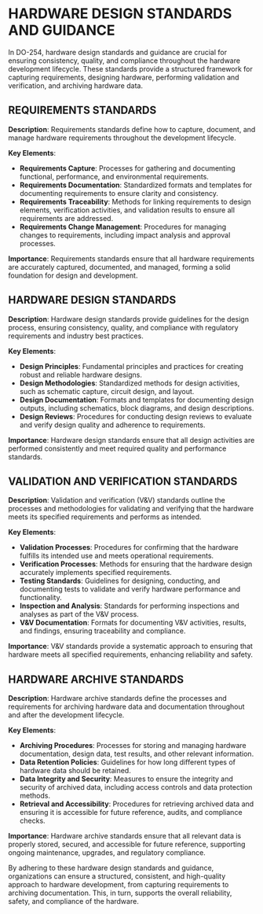 # HARDWARE DESIGN STANDARDS AND GUIDANCE

In DO-254, hardware design standards and guidance are crucial for ensuring consistency, quality, and compliance throughout the hardware development lifecycle. These standards provide a structured framework for capturing requirements, designing hardware, performing validation and verification, and archiving hardware data.

## REQUIREMENTS STANDARDS

**Description**: Requirements standards define how to capture, document, and manage hardware requirements throughout the development lifecycle.

**Key Elements**:

- **Requirements Capture**: Processes for gathering and documenting functional, performance, and environmental requirements.
- **Requirements Documentation**: Standardized formats and templates for documenting requirements to ensure clarity and consistency.
- **Requirements Traceability**: Methods for linking requirements to design elements, verification activities, and validation results to ensure all requirements are addressed.
- **Requirements Change Management**: Procedures for managing changes to requirements, including impact analysis and approval processes.

**Importance**: Requirements standards ensure that all hardware requirements are accurately captured, documented, and managed, forming a solid foundation for design and development.

## HARDWARE DESIGN STANDARDS

**Description**: Hardware design standards provide guidelines for the design process, ensuring consistency, quality, and compliance with regulatory requirements and industry best practices.

**Key Elements**:

- **Design Principles**: Fundamental principles and practices for creating robust and reliable hardware designs.
- **Design Methodologies**: Standardized methods for design activities, such as schematic capture, circuit design, and layout.
- **Design Documentation**: Formats and templates for documenting design outputs, including schematics, block diagrams, and design descriptions.
- **Design Reviews**: Procedures for conducting design reviews to evaluate and verify design quality and adherence to requirements.

**Importance**: Hardware design standards ensure that all design activities are performed consistently and meet required quality and performance standards.

## VALIDATION AND VERIFICATION STANDARDS

**Description**: Validation and verification (V&V) standards outline the processes and methodologies for validating and verifying that the hardware meets its specified requirements and performs as intended.

**Key Elements**:

- **Validation Processes**: Procedures for confirming that the hardware fulfills its intended use and meets operational requirements.
- **Verification Processes**: Methods for ensuring that the hardware design accurately implements specified requirements.
- **Testing Standards**: Guidelines for designing, conducting, and documenting tests to validate and verify hardware performance and functionality.
- **Inspection and Analysis**: Standards for performing inspections and analyses as part of the V&V process.
- **V&V Documentation**: Formats for documenting V&V activities, results, and findings, ensuring traceability and compliance.

**Importance**: V&V standards provide a systematic approach to ensuring that hardware meets all specified requirements, enhancing reliability and safety.

## HARDWARE ARCHIVE STANDARDS

**Description**: Hardware archive standards define the processes and requirements for archiving hardware data and documentation throughout and after the development lifecycle.

**Key Elements**:

- **Archiving Procedures**: Processes for storing and managing hardware documentation, design data, test results, and other relevant information.
- **Data Retention Policies**: Guidelines for how long different types of hardware data should be retained.
- **Data Integrity and Security**: Measures to ensure the integrity and security of archived data, including access controls and data protection methods.
- **Retrieval and Accessibility**: Procedures for retrieving archived data and ensuring it is accessible for future reference, audits, and compliance checks.

**Importance**: Hardware archive standards ensure that all relevant data is properly stored, secured, and accessible for future reference, supporting ongoing maintenance, upgrades, and regulatory compliance.

By adhering to these hardware design standards and guidance, organizations can ensure a structured, consistent, and high-quality approach to hardware development, from capturing requirements to archiving documentation. This, in turn, supports the overall reliability, safety, and compliance of the hardware.
